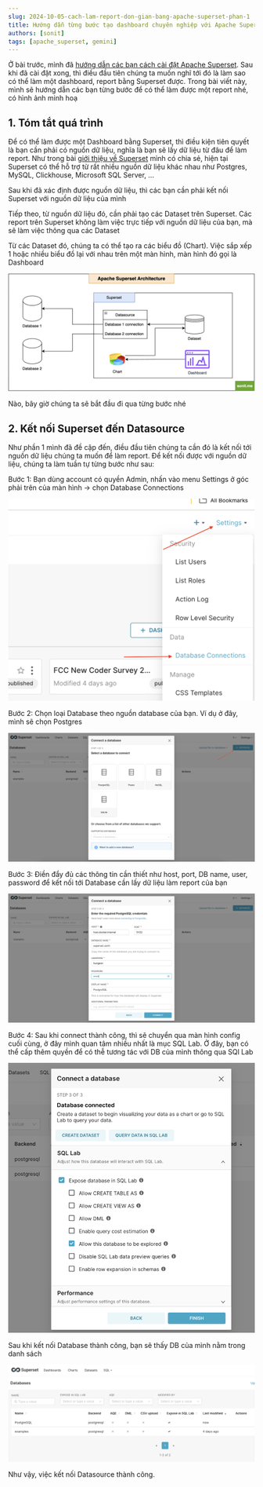 ```yaml
---
slug: 2024-10-05-cach-lam-report-don-gian-bang-apache-superset-phan-1
title: Hướng dẫn từng bước tạo dashboard chuyên nghiệp với Apache Superset (Phần 1)
authors: [sonit]
tags: [apache_superset, gemini]
---
```


Ở bài trước, mình đã [hướng dẫn các bạn cách cài đặt Apache Superset](/2024-10-01-cai-dat-superset). Sau khi đã cài đặt xong, thì điều đầu tiên chúng ta muốn nghĩ tới đó là làm sao có thể làm một dashboard, report bằng Superset được. Trong bài viết này, mình sẽ hướng dẫn các bạn từng bước để có thể làm được một report nhé, có hình ảnh minh hoạ

<!-- truncate -->

## 1. Tóm tắt quá trình

Để có thể làm được một Dashboard bằng Superset, thì điều kiện tiên quyết là bạn cần phải có nguồn dữ liệu, nghĩa là bạn sẽ lấy dữ liệu từ đâu để làm report. Như trong bài [giới thiệu về Superset](/2024-09-30-tim-hieu-ve-apache-superset) mình có chia sẻ, hiện tại Superset có thể hỗ trợ từ rất nhiều nguồn dữ liệu khác nhau như Postgres, MySQL, Clickhouse, Microsoft SQL Server, ...

Sau khi đã xác định được nguồn dữ liệu, thì các bạn cần phải kết nối Superset với nguồn dữ liệu của mình 

Tiếp theo, từ nguồn dữ liệu đó, cần phải tạo các Dataset trên Superset. Các report trên Superset không làm việc trực tiếp với nguồn dữ liệu của bạn, mà sẽ làm việc thông qua các Dataset

Từ các Dataset đó, chúng ta có thể tạo ra các biểu đồ (Chart). Việc sắp xếp 1 hoặc nhiều biểu đồ lại với nhau trên một màn hình, màn hình đó gọi là Dashboard

![Kiến trúc tổng quan của Apache Superset](./img/superset_architecture.png)

Nào, bây giờ chúng ta sẽ bắt đầu đi qua từng bước nhé

## 2. Kết nối Superset đến Datasource

Như phần 1 mình đã đề cập đến, điều đầu tiên chúng ta cần đó là kết nối tới nguồn dữ liệu chúng ta muốn để làm report. Để kết nối được với nguồn dữ liệu, chúng ta làm tuần tự từng bước như sau:

Bước 1: Bạn dùng account có quyền Admin, nhấn vào menu Settings ở góc phải trên của màn hình -> chọn Database Connections

![Kết nối Superset với Datasource](./img/superset_2_1.png)

Bước 2: Chọn loại Database theo nguồn database của bạn. Ví dụ ở đây, mình sẽ chọn Postgres

![Kết nối Superset với Datasource](./img/superset_2_2.png)

Bước 3: Điền đẩy đủ các thông tin cần thiết như host, port, DB name, user, password để kết nối tới Database cần lấy dữ liệu làm report của bạn

![Kết nối Superset với Datasource](./img/superset_2_3.png)

Bước 4: Sau khi connect thành công, thì sẽ chuyển qua màn hình config cuối cùng, ở đây mình quan tâm nhiều nhất là mục SQL Lab. Ở đây, bạn có thể cấp thêm quyền để có thễ tương tác với DB của mình thông qua SQl Lab

![Kết nối Superset với Datasource](./img/superset_2_4.png)

Sau khi kết nối Database thành công, bạn sẽ thấy DB của mình nằm trong danh sách

![Kết nối Superset với Datasource](./img/superset_2_5.png)

Như vậy, việc kết nối Datasource thành công.